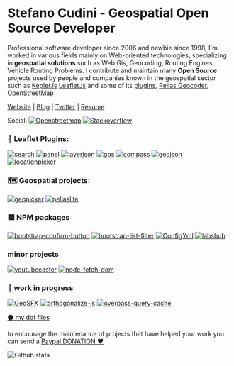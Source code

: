 # Stefano Cudini - Geospatial Open Source Developer

Professional software developer since 2006 and newbie since 1998, I'm worked in various fields mainly
on Web-oriented technologies, specializing in **geospatial solutions**
such as Web Gis, Geocoding, Routing Engines, Vehicle Routing Problems.
I contribute and maintain many **Open Source** projects used by people and companies known in the geospatial sector such as [KeplerJs](https://keplerjs.io/) [LeafletJs](https://leafletjs.com/) and some of its [plugins](https://opengeo.tech/maps/), [Pelias Geocoder](https://pelias.io/), [OpenStreetMap](https://osm.org/)

[Website](https://opengeo.tech/) | [Blog](https://stefcud.medium.com) | [Twitter](https://twitter.com/intent/follow?screen_name=zakis) | [Resume](http://stefanocudini.github.io/stefanocudini/)

Social:
[![Openstreetmap](https://img.shields.io/badge/Openstreetmap-+3k-brightgreen?style=social&logo=Openstreetmap)](https://osm.org/user/StefanoCudini)
[![Stackoverflow](https://img.shields.io/badge/Stackoverflow-+2k-brightgreen?style=social&logo=stackoverflow)](https://stackoverflow.com/users/526444/stefcud?tab=profile)

### 🍃 Leaflet Plugins:

[![search](https://img.shields.io/github/stars/stefanocudini/leaflet-search?style=social&label=Search)](https://github.com/stefanocudini/leaflet-search) 
[![panel](https://img.shields.io/github/stars/stefanocudini/leaflet-panel-layers?style=social&label=Panel-Layers)](https://github.com/stefanocudini/leaflet-panel-layers) 
[![layerjson](https://img.shields.io/github/stars/stefanocudini/leaflet-layerjson?style=social&label=LayerJson)](https://github.com/stefanocudini/leaflet-layerjson) 
[![gps](https://img.shields.io/github/stars/stefanocudini/leaflet-gps?style=social&label=Gps)](https://github.com/stefanocudini/leaflet-gps) 
[![compass](https://img.shields.io/github/stars/stefanocudini/leaflet-compass?style=social&label=Compass)](https://github.com/stefanocudini/leaflet-compass) 
[![geojson](https://img.shields.io/github/stars/stefanocudini/leaflet-geojson-selector?style=social&label=Geojson-Selector)](https://github.com/stefanocudini/leaflet-geojson-selector) 
[![locationpicker](https://img.shields.io/github/stars/stefanocudini/leaflet-locationpicker?style=social&label=LocationPicker)](https://github.com/stefanocudini/leaflet-locationpicker) 

### 🗺️ Geospatial projects:
[![geopicker](https://img.shields.io/github/stars/opengeo-tech/geopicker?style=social&label=GeoPicker)](https://github.com/opengeo-tech/geopicker) 
[![peliaslite](https://img.shields.io/github/stars/stefanocudini/peliaslite?style=social&label=PeliasLite)](https://github.com/stefanocudini/peliaslite)

### 🟥 NPM packages
[![bootstrap-confirm-button](https://img.shields.io/github/stars/stefanocudini/bootstrap-confirm-button?style=social&label=bootstrap-confirm-button)](https://github.com/stefanocudini/bootstrap-confirm-button) 
[![bootstrap-list-filter](https://img.shields.io/github/stars/stefanocudini/bootstrap-list-filter?style=social&label=bootstrap-list-filter)](https://github.com/stefanocudini/bootstrap-list-filter) 
[![ConfigYml](https://img.shields.io/github/stars/stefanocudini/configYml?style=social&label=ConfigYml)](https://github.com/stefanocudini/configYml) 
[![labshub](https://img.shields.io/github/stars/stefanocudini/labshub?style=social&label=labshub)](https://github.com/stefanocudini/labshub) 

### minor projects
[![youtubecaster](https://img.shields.io/github/stars/stefanocudini/youtubecaster?style=social&label=YoutubeCaster)](https://github.com/stefanocudini/youtubecaster) 
[![node-fetch-dom](https://img.shields.io/github/stars/stefanocudini/node-fetch-dom?style=social&label=FetchDom)](https://github.com/stefanocudini/node-fetch-dom) 

### 🚧 work in progress
[![GeoSFX](https://img.shields.io/github/stars/stefanocudini/GeoSFX?style=social&label=GeoSFX)](https://github.com/stefanocudini/GeoSFX) 
[![orthogonalize-js](https://img.shields.io/github/stars/stefanocudini/orthogonalize-js?style=social&label=OrthogonalizeJs)](https://github.com/stefanocudini/orthogonalize-js) 
[![overpass-query-cache](https://img.shields.io/github/stars/stefanocudini/overpass-query-cache?style=social&label=OverpassQueryCache)](https://github.com/stefanocudini/overpass-query-cache) 

[ ⚫️ my dot files](https://github.com/stefanocudini/dotfiles)

to encourage the maintenance of projects that have helped your work you can send a [Paypal DONATION ❤️](https://www.paypal.me/stefanocudini)

![Github stats](https://github-readme-stats.vercel.app/api?username=stefanocudini&theme=graywhite&hide_border=true&custom_title=Activity%20stats)
